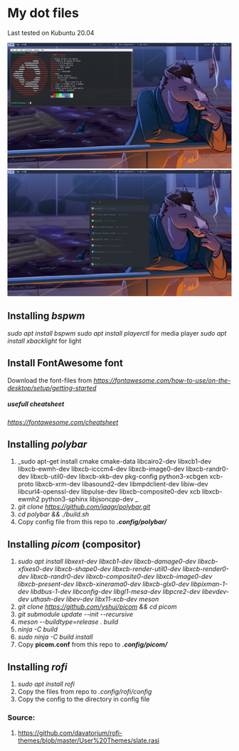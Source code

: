 # My dot files
Last tested on Kubuntu 20.04


![Example](Pictures/Example1.png)
![Example](Pictures/Example2.png)

## Installing _bspwm_
_sudo apt install bspwm_
_sudo apt install playerctl_ for media player
_sudo apt install xbacklight_ for light

## Install FontAwesome font
Download the font-files from _https://fontawesome.com/how-to-use/on-the-desktop/setup/getting-started_
##### usefull cheatsheet
_https://fontawesome.com/cheatsheet_

## Installing _polybar_
1. _sudo apt-get install cmake cmake-data libcairo2-dev libxcb1-dev libxcb-ewmh-dev libxcb-icccm4-dev libxcb-image0-dev libxcb-randr0-dev libxcb-util0-dev libxcb-xkb-dev pkg-config python3-xcbgen xcb-proto libxcb-xrm-dev libasound2-dev libmpdclient-dev libiw-dev libcurl4-openssl-dev libpulse-dev libxcb-composite0-dev xcb libxcb-ewmh2 python3-sphinx libjsoncpp-dev _	
2. _git clone https://github.com/jaagr/polybar.git_ 	
3. _cd polybar && ./build.sh_ 	
4. Copy config file from this repo to **_.config/polybar/_**

## Installing _picom_ (compositor)
1. _sudo apt install libxext-dev libxcb1-dev libxcb-damage0-dev libxcb-xfixes0-dev libxcb-shape0-dev libxcb-render-util0-dev libxcb-render0-dev libxcb-randr0-dev libxcb-composite0-dev libxcb-image0-dev libxcb-present-dev libxcb-xinerama0-dev libxcb-glx0-dev libpixman-1-dev libdbus-1-dev libconfig-dev libgl1-mesa-dev libpcre2-dev libevdev-dev uthash-dev libev-dev libx11-xcb-dev meson_
2. _git clone https://github.com/yshui/picom && cd picom_
3. _git submodule update --init --recursive_
4. _meson --buildtype=release . build_
5. _ninja -C build_
6. _sudo ninja -C build install_
7. Copy **picom.conf** from this repo to **_.config/picom/_**

## Installing _rofi_
1. _sudo apt install rofi_
2. Copy the files from repo to _.config/rofi/config_
3. Copy the config to the directory in config file

### Source:
1. https://github.com/davatorium/rofi-themes/blob/master/User%20Themes/slate.rasi
